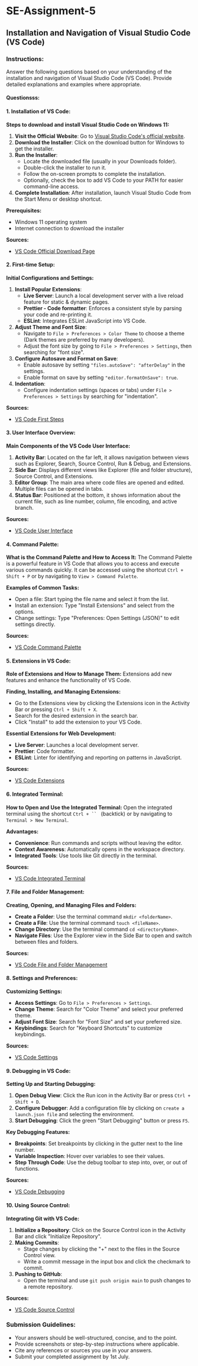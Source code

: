 # SE-Assignment-5

## Installation and Navigation of Visual Studio Code (VS Code)

### Instructions:
Answer the following questions based on your understanding of the installation and navigation of Visual Studio Code (VS Code). Provide detailed explanations and examples where appropriate.

#### Questionsss:

#### 1. Installation of VS Code:
**Steps to download and install Visual Studio Code on Windows 11:**
1. **Visit the Official Website**: Go to [Visual Studio Code's official website](https://code.visualstudio.com).
2. **Download the Installer**: Click on the download button for Windows to get the installer.
3. **Run the Installer**:
   - Locate the downloaded file (usually in your Downloads folder).
   - Double-click the installer to run it.
   - Follow the on-screen prompts to complete the installation.
   - Optionally, check the box to add VS Code to your PATH for easier command-line access.
4. **Complete Installation**: After installation, launch Visual Studio Code from the Start Menu or desktop shortcut.

**Prerequisites:**
- Windows 11 operating system
- Internet connection to download the installer

**Sources:**
- [VS Code Official Download Page](https://code.visualstudio.com)

#### 2. First-time Setup:
**Initial Configurations and Settings:**
1. **Install Popular Extensions**:
   - **Live Server**: Launch a local development server with a live reload feature for static & dynamic pages.
   - **Prettier - Code formatter**: Enforces a consistent style by parsing your code and re-printing it.
   - **ESLint**: Integrates ESLint JavaScript into VS Code.
2. **Adjust Theme and Font Size**:
   - Navigate to `File > Preferences > Color Theme` to choose a theme (Dark themes are preferred by many developers).
   - Adjust the font size by going to `File > Preferences > Settings`, then searching for "font size".
3. **Configure Autosave and Format on Save**:
   - Enable autosave by setting `"files.autoSave": "afterDelay"` in the settings.
   - Enable format on save by setting `"editor.formatOnSave": true`.
4. **Indentation**:
   - Configure indentation settings (spaces or tabs) under `File > Preferences > Settings` by searching for "indentation".

**Sources:**
- [VS Code First Steps](https://code.visualstudio.com/docs/introvideos/basics)

#### 3. User Interface Overview:
**Main Components of the VS Code User Interface:**
1. **Activity Bar**: Located on the far left, it allows navigation between views such as Explorer, Search, Source Control, Run & Debug, and Extensions.
2. **Side Bar**: Displays different views like Explorer (file and folder structure), Source Control, and Extensions.
3. **Editor Group**: The main area where code files are opened and edited. Multiple files can be opened in tabs.
4. **Status Bar**: Positioned at the bottom, it shows information about the current file, such as line number, column, file encoding, and active branch.

**Sources:**
- [VS Code User Interface](https://code.visualstudio.com/docs/getstarted/userinterface)

#### 4. Command Palette:
**What is the Command Palette and How to Access It:**
The Command Palette is a powerful feature in VS Code that allows you to access and execute various commands quickly. It can be accessed using the shortcut `Ctrl + Shift + P` or by navigating to `View > Command Palette`.

**Examples of Common Tasks:**
- Open a file: Start typing the file name and select it from the list.
- Install an extension: Type "Install Extensions" and select from the options.
- Change settings: Type "Preferences: Open Settings (JSON)" to edit settings directly.

**Sources:**
- [VS Code Command Palette](https://code.visualstudio.com/docs/getstarted/userinterface#_command-palette)

#### 5. Extensions in VS Code:
**Role of Extensions and How to Manage Them:**
Extensions add new features and enhance the functionality of VS Code.

**Finding, Installing, and Managing Extensions:**
- Go to the Extensions view by clicking the Extensions icon in the Activity Bar or pressing `Ctrl + Shift + X`.
- Search for the desired extension in the search bar.
- Click "Install" to add the extension to your VS Code.

**Essential Extensions for Web Development:**
- **Live Server**: Launches a local development server.
- **Prettier**: Code formatter.
- **ESLint**: Linter for identifying and reporting on patterns in JavaScript.

**Sources:**
- [VS Code Extensions](https://code.visualstudio.com/docs/editor/extension-gallery)

#### 6. Integrated Terminal:
**How to Open and Use the Integrated Terminal:**
Open the integrated terminal using the shortcut `Ctrl + `` ` (backtick) or by navigating to `Terminal > New Terminal`.

**Advantages:**
- **Convenience**: Run commands and scripts without leaving the editor.
- **Context Awareness**: Automatically opens in the workspace directory.
- **Integrated Tools**: Use tools like Git directly in the terminal.

**Sources:**
- [VS Code Integrated Terminal](https://code.visualstudio.com/docs/editor/integrated-terminal)

#### 7. File and Folder Management:
**Creating, Opening, and Managing Files and Folders:**
- **Create a Folder**: Use the terminal command `mkdir <folderName>`.
- **Create a File**: Use the terminal command `touch <fileName>`.
- **Change Directory**: Use the terminal command `cd <directoryName>`.
- **Navigate Files**: Use the Explorer view in the Side Bar to open and switch between files and folders.

**Sources:**
- [VS Code File and Folder Management](https://code.visualstudio.com/docs/editor/codebasics)

#### 8. Settings and Preferences:
**Customizing Settings:**
- **Access Settings**: Go to `File > Preferences > Settings`.
- **Change Theme**: Search for "Color Theme" and select your preferred theme.
- **Adjust Font Size**: Search for "Font Size" and set your preferred size.
- **Keybindings**: Search for "Keyboard Shortcuts" to customize keybindings.

**Sources:**
- [VS Code Settings](https://code.visualstudio.com/docs/getstarted/settings)

#### 9. Debugging in VS Code:
**Setting Up and Starting Debugging:**
1. **Open Debug View**: Click the Run icon in the Activity Bar or press `Ctrl + Shift + D`.
2. **Configure Debugger**: Add a configuration file by clicking on `create a launch.json file` and selecting the environment.
3. **Start Debugging**: Click the green "Start Debugging" button or press `F5`.

**Key Debugging Features:**
- **Breakpoints**: Set breakpoints by clicking in the gutter next to the line number.
- **Variable Inspection**: Hover over variables to see their values.
- **Step Through Code**: Use the debug toolbar to step into, over, or out of functions.

**Sources:**
- [VS Code Debugging](https://code.visualstudio.com/docs/editor/debugging)

#### 10. Using Source Control:
**Integrating Git with VS Code:**
1. **Initialize a Repository**: Click on the Source Control icon in the Activity Bar and click "Initialize Repository".
2. **Making Commits**:
   - Stage changes by clicking the "+" next to the files in the Source Control view.
   - Write a commit message in the input box and click the checkmark to commit.
3. **Pushing to GitHub**:
   - Open the terminal and use `git push origin main` to push changes to a remote repository.

**Sources:**
- [VS Code Source Control](https://code.visualstudio.com/docs/editor/versioncontrol)

### Submission Guidelines:
- Your answers should be well-structured, concise, and to the point.
- Provide screenshots or step-by-step instructions where applicable.
- Cite any references or sources you use in your answers.
- Submit your completed assignment by 1st July.
